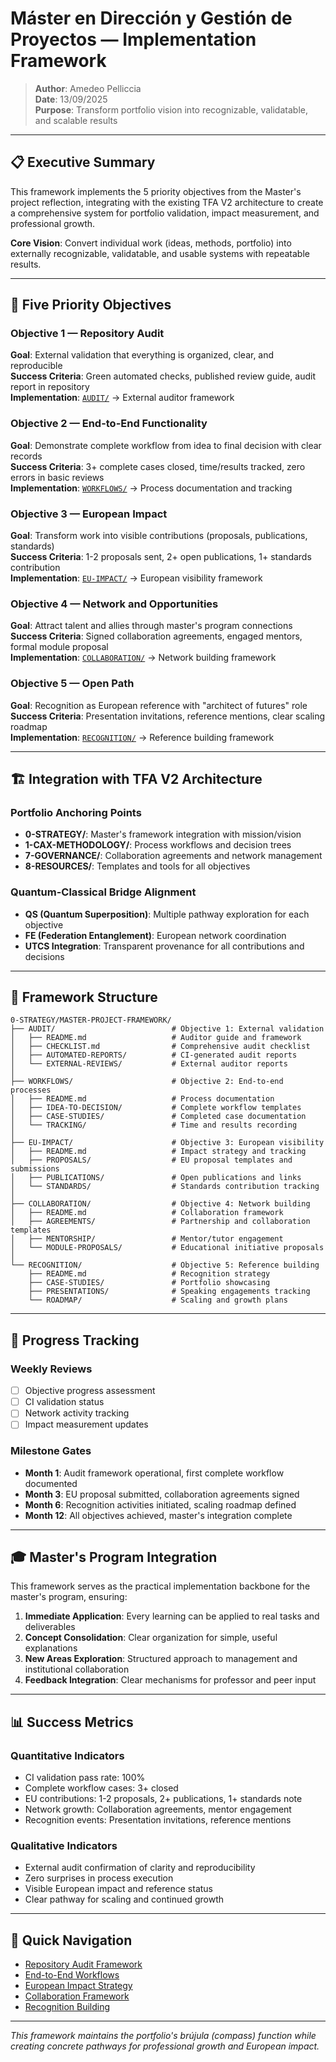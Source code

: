 # Máster en Dirección y Gestión de Proyectos — Implementation Framework

> **Author**: Amedeo Pelliccia  
> **Date**: 13/09/2025  
> **Purpose**: Transform portfolio vision into recognizable, validatable, and scalable results

---

## 📋 Executive Summary

This framework implements the 5 priority objectives from the Master's project reflection, integrating with the existing TFA V2 architecture to create a comprehensive system for portfolio validation, impact measurement, and professional growth.

**Core Vision**: Convert individual work (ideas, methods, portfolio) into externally recognizable, validatable, and usable systems with repeatable results.

---

## 🎯 Five Priority Objectives

### Objective 1 — Repository Audit
**Goal**: External validation that everything is organized, clear, and reproducible  
**Success Criteria**: Green automated checks, published review guide, audit report in repository  
**Implementation**: [`AUDIT/`](./AUDIT/) → External auditor framework

### Objective 2 — End-to-End Functionality  
**Goal**: Demonstrate complete workflow from idea to final decision with clear records  
**Success Criteria**: 3+ complete cases closed, time/results tracked, zero errors in basic reviews  
**Implementation**: [`WORKFLOWS/`](./WORKFLOWS/) → Process documentation and tracking

### Objective 3 — European Impact
**Goal**: Transform work into visible contributions (proposals, publications, standards)  
**Success Criteria**: 1-2 proposals sent, 2+ open publications, 1+ standards contribution  
**Implementation**: [`EU-IMPACT/`](./EU-IMPACT/) → European visibility framework

### Objective 4 — Network and Opportunities
**Goal**: Attract talent and allies through master's program connections  
**Success Criteria**: Signed collaboration agreements, engaged mentors, formal module proposal  
**Implementation**: [`COLLABORATION/`](./COLLABORATION/) → Network building framework

### Objective 5 — Open Path
**Goal**: Recognition as European reference with "architect of futures" role  
**Success Criteria**: Presentation invitations, reference mentions, clear scaling roadmap  
**Implementation**: [`RECOGNITION/`](./RECOGNITION/) → Reference building framework

---

## 🏗️ Integration with TFA V2 Architecture

### Portfolio Anchoring Points
- **0-STRATEGY/**: Master's framework integration with mission/vision
- **1-CAX-METHODOLOGY/**: Process workflows and decision trees  
- **7-GOVERNANCE/**: Collaboration agreements and network management
- **8-RESOURCES/**: Templates and tools for all objectives

### Quantum-Classical Bridge Alignment
- **QS (Quantum Superposition)**: Multiple pathway exploration for each objective
- **FE (Federation Entanglement)**: European network coordination
- **UTCS Integration**: Transparent provenance for all contributions and decisions

---

## 📁 Framework Structure

```
0-STRATEGY/MASTER-PROJECT-FRAMEWORK/
├── AUDIT/                          # Objective 1: External validation
│   ├── README.md                   # Auditor guide and framework  
│   ├── CHECKLIST.md                # Comprehensive audit checklist
│   ├── AUTOMATED-REPORTS/          # CI-generated audit reports
│   └── EXTERNAL-REVIEWS/           # External auditor reports
│
├── WORKFLOWS/                      # Objective 2: End-to-end processes
│   ├── README.md                   # Process documentation
│   ├── IDEA-TO-DECISION/           # Complete workflow templates
│   ├── CASE-STUDIES/               # Completed case documentation
│   └── TRACKING/                   # Time and results recording
│
├── EU-IMPACT/                      # Objective 3: European visibility
│   ├── README.md                   # Impact strategy and tracking
│   ├── PROPOSALS/                  # EU proposal templates and submissions
│   ├── PUBLICATIONS/               # Open publications and links
│   └── STANDARDS/                  # Standards contribution tracking
│
├── COLLABORATION/                  # Objective 4: Network building
│   ├── README.md                   # Collaboration framework
│   ├── AGREEMENTS/                 # Partnership and collaboration templates
│   ├── MENTORSHIP/                 # Mentor/tutor engagement
│   └── MODULE-PROPOSALS/           # Educational initiative proposals
│
└── RECOGNITION/                    # Objective 5: Reference building
    ├── README.md                   # Recognition strategy
    ├── CASE-STUDIES/               # Portfolio showcasing
    ├── PRESENTATIONS/              # Speaking engagements tracking
    └── ROADMAP/                    # Scaling and growth plans
```

---

## 🔄 Progress Tracking

### Weekly Reviews
- [ ] Objective progress assessment
- [ ] CI validation status  
- [ ] Network activity tracking
- [ ] Impact measurement updates

### Milestone Gates
- **Month 1**: Audit framework operational, first complete workflow documented
- **Month 3**: EU proposal submitted, collaboration agreements signed
- **Month 6**: Recognition activities initiated, scaling roadmap defined
- **Month 12**: All objectives achieved, master's integration complete

---

## 🎓 Master's Program Integration

This framework serves as the practical implementation backbone for the master's program, ensuring:

1. **Immediate Application**: Every learning can be applied to real tasks and deliverables
2. **Concept Consolidation**: Clear organization for simple, useful explanations  
3. **New Areas Exploration**: Structured approach to management and institutional collaboration
4. **Feedback Integration**: Clear mechanisms for professor and peer input

---

## 📊 Success Metrics

### Quantitative Indicators
- CI validation pass rate: 100%
- Complete workflow cases: 3+ closed
- EU contributions: 1-2 proposals, 2+ publications, 1+ standards note
- Network growth: Collaboration agreements, mentor engagement
- Recognition events: Presentation invitations, reference mentions

### Qualitative Indicators  
- External audit confirmation of clarity and reproducibility
- Zero surprises in process execution
- Visible European impact and reference status
- Clear pathway for scaling and continued growth

---

## 🔗 Quick Navigation

- [Repository Audit Framework](./AUDIT/README.md)
- [End-to-End Workflows](./WORKFLOWS/README.md)  
- [European Impact Strategy](./EU-IMPACT/README.md)
- [Collaboration Framework](./COLLABORATION/README.md)
- [Recognition Building](./RECOGNITION/README.md)

---

*This framework maintains the portfolio's brújula (compass) function while creating concrete pathways for professional growth and European impact.*